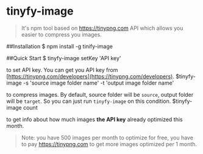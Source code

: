 # tinyfy-image
> It's npm tool based on https://tinypng.com API which allows you easier to compress you images.

##Installation
    $ npm install -g tinify-image

##Quick Start
    $ tinyfy-image setKey 'API key'
 
to set API key. You can get you API key from [https://tinypng.com/developers](https://tinypng.com/developers).
    $tinyfy-image -s 'source image folder name' -t 'output image folder name'
    
to compress images. By default, source folder will be ```source```, output folder will be ```target```. So you can just run ```tinyfy-image``` on this condition.
    $tinyfy-image count
    
to get info about how much images **the API key** already optimized this month.

> Note: you have 500 images per month to optimize for free, you have to pay https://tinypng.com to get more images optimized per 1 month.